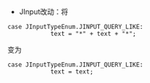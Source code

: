 * JInput改动：将
```
case JInputTypeEnum.JINPUT_QUERY_LIKE:
            text = "*" + text + "*";
```
变为
```
case JInputTypeEnum.JINPUT_QUERY_LIKE:
            text = text;
```
